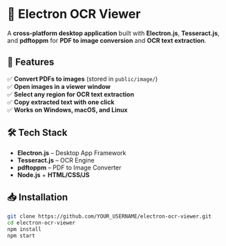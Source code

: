 # 📄 Electron OCR Viewer  
A **cross-platform desktop application** built with **Electron.js**, **Tesseract.js**, and **pdftoppm** for **PDF to image conversion** and **OCR text extraction**.

## 🚀 Features  
✅ **Convert PDFs to images** (stored in `public/image/`)  
✅ **Open images in a viewer window**  
✅ **Select any region for OCR text extraction**  
✅ **Copy extracted text with one click**  
✅ **Works on Windows, macOS, and Linux**  

## 🛠️ Tech Stack  
- **Electron.js** – Desktop App Framework  
- **Tesseract.js** – OCR Engine  
- **pdftoppm** – PDF to Image Converter  
- **Node.js** + **HTML/CSS/JS**  

## 📥 Installation  
```sh
git clone https://github.com/YOUR_USERNAME/electron-ocr-viewer.git
cd electron-ocr-viewer
npm install
npm start
